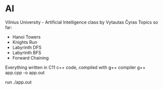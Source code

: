 # AI
Vilnius University - Artificial Intelligence class by Vytautas Čyras
Topics so far:
- Hanoi Towers
- Knights Run
- Labyrinth DFS
- Labyrinth BFS
- Forward Chaining

Everything written in C11 c++ code, compiled with g++ compiler
g++ app.cpp -o app.out

run
./app.out
